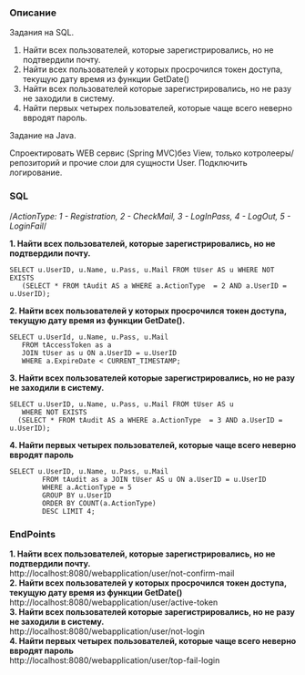 ### Описание
Задания на SQL.

1. Найти всех пользователей, которые зарегистрировались, но не подтвердили почту.
2. Найти всех пользователей у которых просрочился токен доступа, текущую дату время из функции GetDate()
3. Найти всех пользователей которые зарегистрировались, но не разу не заходили в систему.
4. Найти первых четырех пользователей, которые чаще всего неверно ввродят пароль.

Задание на Java.

Спроектировать WEB сервис (Spring MVC)без View, только котролееры/репозиторий и прочие слои для сущности User.
Подключить логирование.

### SQL  
/*ActionType: 1 - Registration, 2 - CheckMail, 3 - LogInPass, 4 - LogOut, 5 - LoginFail*/  
  
**1. Найти всех пользователей, которые зарегистрировались, но не подтвердили почту.**  
  
	SELECT u.UserID, u.Name, u.Pass, u.Mail FROM tUser AS u WHERE NOT EXISTS  
	   (SELECT * FROM tAudit AS a WHERE a.ActionType  = 2 AND a.UserID = u.UserID);  
  
**2. Найти всех пользователей у которых просрочился токен доступа, текущую дату время из функции GetDate().**  
  
	SELECT u.UserId, u.Name, u.Pass, u.Mail  
	   FROM tAccessToken as a  
	   JOIN tUser as u ON a.UserID = u.UserID  
	   WHERE a.ExpireDate < CURRENT_TIMESTAMP; 
  
**3. Найти всех пользователей которые зарегистрировались, но не разу не заходили в систему.**  
  
	SELECT u.UserID, u.Name, u.Pass, u.Mail FROM tUser AS u  
	   WHERE NOT EXISTS  
	  (SELECT * FROM tAudit AS a WHERE a.ActionType  = 3 AND a.UserID = u.UserID);  
  
**4. Найти первых четырех пользователей, которые чаще всего неверно ввродят пароль**  
  
	SELECT u.UserID, u.Name, u.Pass, u.Mail  
            FROM tAudit as a JOIN tUser AS u ON a.UserID = u.UserID  
            WHERE a.ActionType = 5  
            GROUP BY u.UserID   
            ORDER BY COUNT(a.ActionType)  
            DESC LIMIT 4;  

### EndPoints
**1. Найти всех пользователей, которые зарегистрировались, но не подтвердили почту.**  
http://localhost:8080/webapplication/user/not-confirm-mail  
**2. Найти всех пользователей у которых просрочился токен доступа, текущую дату время из функции GetDate()**  
http://localhost:8080/webapplication/user/active-token  
**3. Найти всех пользователей которые зарегистрировались, но не разу не заходили в систему.**  
http://localhost:8080/webapplication/user/not-login  
**4. Найти первых четырех пользователей, которые чаще всего неверно ввродят пароль**  
http://localhost:8080/webapplication/user/top-fail-login
